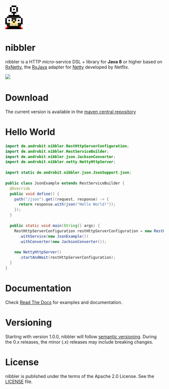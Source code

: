 ![nibbler](docs/images/nibbler_big.png)

nibbler
=======

nibbler is a HTTP *micro*-service DSL + library for **Java 8** or higher based on [RxNetty](https://github.com/ReactiveX/RxNetty),
the [RxJava](https://github.com/ReactiveX/RxJava) adapter for [Netty](http://netty.io/) developed by Netflix.

<a href="https://travis-ci.org/adrobisch/nibbler"><img src="https://travis-ci.org/adrobisch/nibbler.png?branch=master" /></a>

Download
========

The current version is available in the [maven central repository](http://search.maven.org/#search|ga|1|g%3A%22de.androbit%22%20a%3A%22nibbler%22)

Hello World
===========

```java
import de.androbit.nibbler.RestHttpServerConfiguration;
import de.androbit.nibbler.RestServiceBuilder;
import de.androbit.nibbler.json.JacksonConverter;
import de.androbit.nibbler.netty.NettyHttpServer;

import static de.androbit.nibbler.json.JsonSupport.json;

public class JsonExample extends RestServiceBuilder {
  @Override
  public void define() {
    path("/json").get((request, response) -> {
      return response.with(json("Hello World!"));
    });
  }

  public static void main(String[] args) {
    RestHttpServerConfiguration restHttpServerConfiguration = new RestHttpServerConfiguration()
      .withService(new JsonExample())
      .withConverter(new JacksonConverter());

    new NettyHttpServer()
      .startAndWait(restHttpServerConfiguration);
  }
}
```

Documentation
=============

Check [Read The Docs](http://nibbler.readthedocs.org) for examples and documentation.

Versioning
==========

Starting with version 1.0.0, nibbler will follow [semantic versioning](http://semver.org). During the 0.x releases, the minor (.x) releases may include breaking changes.

License
=======

nibbler is published under the terms of the Apache 2.0 License.
See the [LICENSE](LICENSE) file.
